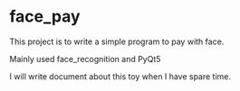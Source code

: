 # face_pay

This project is to write a simple program to pay with face.

Mainly used face_recognition and PyQt5 

I will write document about this toy when I have spare time.
